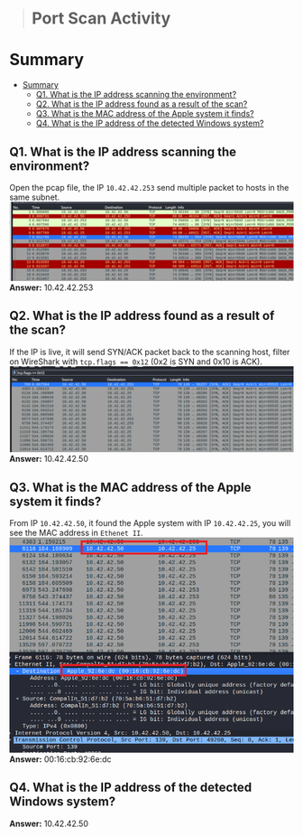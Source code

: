 > # Port Scan Activity

# Summary
<!-- TOC -->

- [Summary](#summary)
    - [Q1. What is the IP address scanning the environment?](#q1-what-is-the-ip-address-scanning-the-environment)
    - [Q2. What is the IP address found as a result of the scan?](#q2-what-is-the-ip-address-found-as-a-result-of-the-scan)
    - [Q3. What is the MAC address of the Apple system it finds?](#q3-what-is-the-mac-address-of-the-apple-system-it-finds)
    - [Q4. What is the IP address of the detected Windows system?](#q4-what-is-the-ip-address-of-the-detected-windows-system)

<!-- /TOC -->

## Q1. What is the IP address scanning the environment?
Open the pcap file, the IP `10.42.42.253` send multiple packet to hosts in the same subnet.<br>
![](images/1.png)<br>
**Answer:** 10.42.42.253

## Q2. What is the IP address found as a result of the scan?
If the IP is live, it will send SYN/ACK packet back to the scanning host, filter on WireShark with `tcp.flags == 0x12` (0x2 is SYN and 0x10 is ACK).<br>
![](images/2.png)<br>
**Answer:** 10.42.42.50

## Q3. What is the MAC address of the Apple system it finds?
From IP `10.42.42.50`, it found the Apple system with IP `10.42.42.25`, you will see the MAC address in `Ethenet II`.<br>
![](images/3.png)<br>
**Answer:** 00:16:cb:92:6e:dc

## Q4. What is the IP address of the detected Windows system?
**Answer:** 10.42.42.50